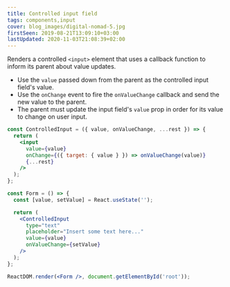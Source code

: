 ```yaml
---
title: Controlled input field
tags: components,input
cover: blog_images/digital-nomad-5.jpg
firstSeen: 2019-08-21T13:09:10+03:00
lastUpdated: 2020-11-03T21:08:39+02:00
---
```


Renders a controlled `<input>` element that uses a callback function to inform its parent about value updates.

- Use the `value` passed down from the parent as the controlled input field's value.
- Use the `onChange` event to fire the `onValueChange` callback and send the new value to the parent.
- The parent must update the input field's `value` prop in order for its value to change on user input.

```jsx
const ControlledInput = ({ value, onValueChange, ...rest }) => {
  return (
    <input
      value={value}
      onChange={({ target: { value } }) => onValueChange(value)}
      {...rest}
    />
  );
};
```

```jsx
const Form = () => {
  const [value, setValue] = React.useState('');

  return (
    <ControlledInput
      type="text"
      placeholder="Insert some text here..."
      value={value}
      onValueChange={setValue}
    />
  );
};

ReactDOM.render(<Form />, document.getElementById('root'));
```

